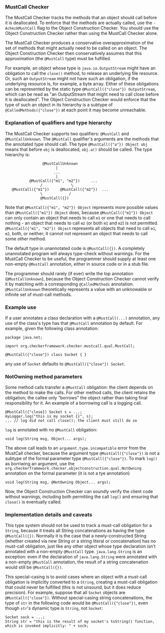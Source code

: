 ### MustCall Checker

The MustCall Checker tracks the methods that an object should call before it is deallocated.
To enforce that the methods are actually called, use
the `-AcheckMustCall` flag to the Object Construction Checker. You should use the Object
Construction Checker rather than using the MustCall Checker alone.

The MustCall Checker produces a conservative overapproximation of the set of methods that might
actually need to be called on an object. The Object Construction Checker then conservatively assumes
that this approximation (the `@MustCall` type) must be fulfilled.

For example, an object whose type is `java.io.OutputStream` might
have an obligation to call the `close()` method, to release an underlying file resource. Or,
such an `OutputStream` might not have such an obligation, if the underlying resource is, for
example, a byte array. Either of these obligations can be represented by the static type
`@MustCall({"close"}) OutputStream`, which can be read as "an OutputStream that might need
to call close before it is deallocated". The Object Construction Checker would enforce that the
type of such an object in its hierarchy is a subtype of `@CalledMethods({"close"})` at each
point it may become unreachable.

### Explanation of qualifiers and type hierarchy

The MustCall Checker supports two qualifiers: `@MustCall` and `@MustCallUnknown`. The `@MustCall`
qualifier's arguments are the methods that the annotated type
should call. The type `@MustCall({"a"}) Object obj` means
that before `obj` is deallocated, `obj.a()` should be called.
The type hierarchy is:

                     @MustCallUnknown
                           |
                          ...
                           |
               @MustCall({"m1", "m2"})     ...
                    /             \
       @MustCall({"m1"})     @MustCall({"m2"})  ...
                    \            /
                    @MustCall({})

Note that `@MustCall({"m1", "m2"}) Object` represents more possible values than
`@MustCall({"m1"}) Object` does, because `@MustCall({"m1"}) Object` can only
contain an object that needs to call `m1` or one that needs to call nothing - an
object that needs to call `m2` (or both `m1` and `m2`) is not permitted.
`@MustCall({"m1", "m2"}) Object` represents all objects that need to
call `m1`, `m2`, both, or neither; it cannot not represent an object that needs
to call some *other* method.

The default type in unannotated code is `@MustCall({})`.
A completely unannotated program will always type-check without warnings.
For the MustCall Checker to be useful, the programmer should supply at least one non-empty
`@MustCall` annotation, either in source code or in a stub file.

The programmer should rarely (if ever) write the top annotation (`@MustCallUnknown`), because
the Object Construction Checker cannot verify it by matching with a corresponding `@CalledMethods`
annotation. `@MustCallUnknown` theoretically represents a value with an unknowable or infinite set
of must-call methods.

### Example use

If a user annotates a class declaration with a `@MustCall(...)` annotation, any use of the class's
type has that `@MustCall` annotation by default. For example, given the following class annotation:

    package java.net;
    
    import org.checkerframework.checker.mustcall.qual.MustCall;
    
    @MustCall({"close"}) class Socket { }
    
any use of `Socket` defaults to `@MustCall({"close"}) Socket`.

### NotOwning method parameters

Some method calls transfer a `@MustCall` obligation:  the client depends on the method to make the calls.
For other method calls, the client retains the obligation; the callee only "borrows" the object rather than taking final responsibility for it.
An example of a borrowing call is a logging call.

```
@MustCall({"close}) Socket s = ...;
myLogger.log("this is my socket {}", s);
... // log did not call close(); the client must still do so
```

`log` is annotated with no `@MustCall` obligation:

```
void log(String msg, Object... args);
```

The above call leads to an `argument.type.incompatible` error from the MustCall checker, because
the argument type `@MustCall({"close"})` is not a subtype of the formal parameter type `@MustCall({"close"})`.
To mark `log()` as borriwing an argument, use the `org.checkerframework.checker.objectconstruction.qual.NotOwning`
annotation on the formal parameter (it is not a tye annotation)

```
void log(String msg, @NotOwning Object... args);
```

Now, the Object Construction Checker can soundly verify the client code without
warnings, including both permitting the call `log()` and ensuring that `close()` is
eventually called.

### Implementation details and caveats

This type system should not be used to track a must-call obligation for a `String`, because it treats all
String concatenations as having the type `@MustCall({})`. 
Normally it is the case that a newly-constructed String (whether created via new String or a string literal 
or concatenation) has no must-call obligation, just like any other object whose type declaration isn't annotated with a 
non-empty `@MustCall` type. `java.lang.String` is an exception: even if the declaration of `java.lang.String` were 
annotated with a non-empty `@MustCall` annotation, the result of a string concatenation would still be `@MustCall({})`. 

This special-casing is to avoid cases where
an object with a must-call obligation is implicitly converted to a `String`, creating a must-call obligation
that could never be fulfilled (this is not unsound, but it does reduce precision). For example, suppose that
all `Socket` objects are `@MustCall({"close"})`. Without special-casing string concatenations, the type of
`str` in the following code would be `@MustCall({"close"})`, even though `str`'s dynamic type is `String`, not
`Socket`:

    Socket sock = ...;
    String str = "this is the result of my socket's toString() function, which is invoked implicitly: " + sock;
